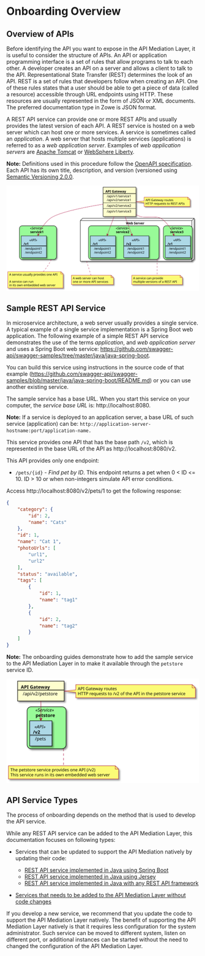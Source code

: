 # Onboarding Overview

## Overview of APIs

Before identifying the API you want to expose in the API Mediation Layer, it is useful to consider the structure of APIs. An API or application programming interface is a set of rules that allow programs to talk to each other. A developer creates an API on a server and allows a client to talk to the API. Representational State Transfer (REST) determines the look of an API. REST is a set of rules that developers follow when creating an API. One of these rules states that a user should be able to get a piece of data (called a resource) accessible through URL endpoints using HTTP. These resources are usually represented in the form of JSON or XML documents. The preferred documentation type in Zowe is JSON format.

A REST API service can provide one or more REST APIs and usually provides the latest version of each API. A REST service is hosted on a web server which can host one or more services. A service is sometimes called an _application_. A web server that hosts multiple services (applications) is referred to as a _web application server_. Examples of _web application servers_ are [Apache Tomcat](http://tomcat.apache.org/) or [WebSphere Liberty](https://developer.ibm.com/wasdev/websphere-liberty/). 

**Note:** Definitions used in this procedure follow the [OpenAPI specification](https://swagger.io/specification/). 
Each API has its own title, description, and version (versioned using [Semantic Versioning 2.0.0](https://semver.org/spec/v2.0.0.html).

![REST API Components](diagrams/rest-api-components.svg)


## Sample REST API Service

In microservice architecture, a web server usually provides a single service. A typical example of a single service implementation is a Spring Boot web application. The following example of a simple REST API service demonstrates the use of the terms _application_, and _web application server_ and uses a Spring Boot web service: https://github.com/swagger-api/swagger-samples/tree/master/java/java-spring-boot.

You can build this service using instructions in the source code of that example (https://github.com/swagger-api/swagger-samples/blob/master/java/java-spring-boot/README.md) or you can use another existing service.

The sample service has a base URL. When you start this service on your computer, the _service base URL_ is: http://localhost:8080. 

**Note:** If a service is deployed to an application server, a base URL of such service (application) can be: `http://application-server-hostname:port/application-name.`

This service provides one API that has the base path `/v2`, which is represented in the base URL of the API as http://localhost:8080/v2.

This API provides only one endpoint:

- `/pets/{id}` - *Find pet by ID*. This endpoint returns a pet when 0 < ID <= 10. ID > 10 or when non-integers simulate API error conditions.

Access http://localhost:8080/v2/pets/1 to get the following response:

```json
{
    "category": {
        "id": 2,
        "name": "Cats"
    },
    "id": 1,
    "name": "Cat 1",
    "photoUrls": [
        "url1",
        "url2"
    ],
    "status": "available",
    "tags": [
        {
            "id": 1,
            "name": "tag1"
        },
        {
            "id": 2,
            "name": "tag2"
        }
    ]
}
```

**Note:** The onboarding guides demonstrate how to add the sample service to the API Mediation Layer in to make it available through the `petstore` service ID.

![Sample REST API Components](diagrams/rest-api-components-sample.svg)


## API Service Types

The process of onboarding depends on the method that is used to develop the API service.

While any REST API service can be added to the API Mediation Layer, this documentation focuses on following types:

- Services that can be updated to support the API Mediation natively by updating their code:
    - [REST API service implemented in Java using Spring Boot](api-mediation-onboard-an-existing-spring-boot-rest-api-service.md)
    - [REST API service implemented in Java using Jersey](api-mediation-onboard-an-existing-java-jersey-rest-api-service.md)
    - [REST API service implemented in Java with any REST API framework](api-mediation-onboard-an-existing-java-rest-api-service.md)
  
- [Services that needs to be added to the API Mediation Layer without code changes](api-mediation-onboard-an-existing-rest-api-service-without-code-changes.md)

If you develop a new service, we recommend that you update the code to support the API Mediation Layer natively. The benefit of supporting the API Mediation Layer natively is that it requires less configuration for the system administrator. Such service can be moved to different system, listen on different port, or additional instances can be started without the need to changed the configuration of the API Mediation Layer.
